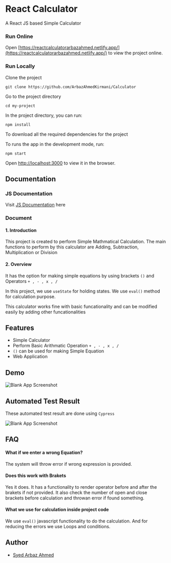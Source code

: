 
# React Calculator

A React JS based Simple Calculator

### Run Online
Open [https://reactcalculatorarbazahmed.netlify.app/](https://reactcalculatorarbazahmed.netlify.app/) to view the project online.
  

### Run Locally

Clone the project

`git clone https://github.com/ArbazAhmedKirmani/Calculator`

Go to the project directory

`cd my-project`

In the project directory, you can run:

`npm install`

To download all the required dependencies for the project

To runs the app in the development mode, run:

`npm start`

Open [http://localhost:3000](http://localhost:3000) to view it in the browser.


## Documentation

### JS Documentation
Visit [JS Documentation](https://distracted-swanson-d747f2.netlify.app/index.html) here 

### Document
#### 1. Introduction
This project is created to perform Simple Mathmatical Calculation. 
The main functions to perform by this calculator are Adding, Subtraction, Multiplication or Division

#### 2. Overview
It has the option for making simple equations by using brackets `()` and Operators `+ , - , x , /`

In this project, we use `useState` for holding states.
We use `eval()` method for calculation purpose.

This calculator works fine with basic funcationality and can be modified easily by adding other funcationalities
## Features

- Simple Calculator
- Perform Basic Arithmatic Operation `+ , - , x , /`
- `()` can be used for making Simple Equation
- Web Application

  
## Demo

![Blank App Screenshot](https://s9.gifyu.com/images/Calculatorcd95ee8a5fd0621a.gif)

  
## Automated Test Result 

These automated test result are done using `Cypress`

![Blank App Screenshot](https://s9.gifyu.com/images/TestResult.gif)
## FAQ

#### What if we enter a wrong Equation?

The system will throw error if wrong expression is provided.

#### Does this work with Brakets

Yes it does. It has a functionality to render operator before and after the brakets if not provided.
It also check the number of open and close brackets before calculation and throwan error if found something.

#### What we use for calculation inside project code
We use `eval()` javascript functionality to do the calculation. And for reducing the errors we use Loops and conditions.



  
## Author

- [Syed Arbaz Ahmed](https://github.com/ArbazAhmedKirmani)

  
